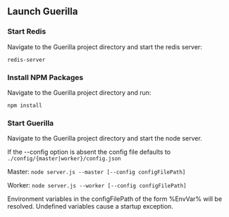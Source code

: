 ## Launch Guerilla

### Start Redis

Navigate to the Guerilla project directory and start the redis server:

`redis-server`

### Install NPM Packages

Navigate to the Guerilla project directory and run:

`npm install`

### Start Guerilla

Navigate to the Guerilla project directory and start the node server.

If the --config option is absent the config file defaults to ```./config/{master|worker}/config.json```

Master: `node server.js --master [--config configFilePath]`

Worker: `node server.js --worker [--config configFilePath]`

Environment variables in the configFilePath of the form %EnvVar% will be resolved. Undefined variables cause a startup exception.

